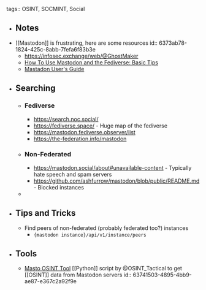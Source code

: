 tags:: OSINT, SOCMINT, Social

- ## Notes
- [[Mastodon]] is frustrating, here are some resources
  id:: 6373ab78-1824-425c-8abb-7fefa6f83b3e
	- https://infosec.exchange/web/@GhostMaker
	- [How To Use Mastodon and the Fediverse: Basic Tips](https://fedi.tips/how-to-use-mastodon-and-the-fediverse-basic-tips/)
	- [Mastadon User's Guide](https://github.com/felx/mastodon-documentation/blob/master/Using-Mastodon/User-guide.md)
- ## Searching
	- ### Fediverse
		- https://search.noc.social/
		- https://fediverse.space/ - Huge map of the fediverse
		- https://mastodon.fediverse.observer/list
		- https://the-federation.info/mastodon
	- ### Non-Federated
		- https://mastodon.social/about#unavailable-content - Typically hate speech and spam servers
		- https://github.com/ashfurrow/mastodon/blob/public/README.md - Blocked instances
	-
- ## Tips and Tricks
	- Find peers of non-federated (probably federated too?) instances
		- `{mastodon instance}/api/v1/instance/peers`
- ## Tools
	- [Masto OSINT Tool](https://github.com/C3n7ral051nt4g3ncy/Masto) [[Python]] script by @OSINT_Tactical to get [[OSINT]] data from Mastodon servers
	  id:: 63741503-4895-4bb9-ae87-e367c2a92f9e